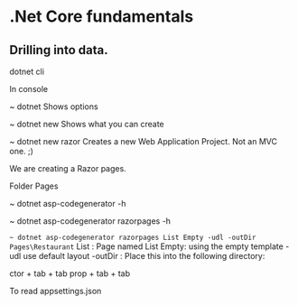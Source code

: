 # .Net Core fundamentals

## Drilling into data.

dotnet cli

In console

~ dotnet
  Shows options

~ dotnet new
  Shows what you can create

~ dotnet new razor
  Creates a new Web Application Project. Not an MVC one. ;)


We are creating a Razor pages.

Folder Pages


~ dotnet asp-codegenerator -h

~ dotnet asp-codegenerator razorpages -h

`~ dotnet asp-codegenerator razorpages List Empty -udl -outDir Pages\Restaurant`
    List : Page named List
    Empty: using the empty template
    -udl use default layout
    -outDir : Place this into the following directory:


ctor + tab + tab
prop + tab + tab

To read appsettings.json
